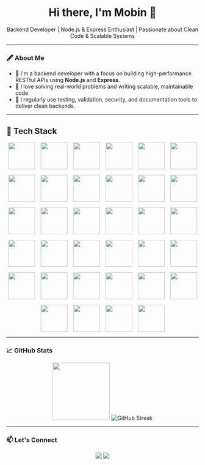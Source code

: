 <h1 align="center">Hi there, I'm Mobin 👋</h1>

<p align="center">
  Backend Developer | Node.js & Express Enthusiast | Passionate about Clean Code & Scalable Systems
</p>

---

### 🖋 About Me

- 🚀 I'm a backend developer with a focus on building high-performance RESTful APIs using **Node.js** and **Express**.
- 🎯 I love solving real-world problems and writing scalable, maintainable code.
- 🧰 I regularly use testing, validation, security, and documentation tools to deliver clean backends.

---
## 🧠 Tech Stack

<div align="center" style="display: flex; flex-wrap: wrap; gap: 15px; justify-content: center; align-items: center;">

  <!-- Skillicons -->
  <img src="https://skillicons.dev/icons?i=javascript" height="70" />
  <img src="https://skillicons.dev/icons?i=typescript" height="70" />
  <img src="https://skillicons.dev/icons?i=nodejs" height="70" />
  <img src="https://skillicons.dev/icons?i=express" height="70" />
  <img src="https://skillicons.dev/icons?i=express" height="70" />
  <img src="https://skillicons.dev/icons?i=mongodb" height="70" />
  <img src="https://skillicons.dev/icons?i=postgres" height="70" />
  <img src="https://skillicons.dev/icons?i=mysql" height="70" />
  <img src="https://skillicons.dev/icons?i=git" height="70" />
  <img src="https://skillicons.dev/icons?i=docker" height="70" />
  <img src="https://skillicons.dev/icons?i=postman" height="70" />
  <img src="https://skillicons.dev/icons?i=redis" height="70" />
  <img src="https://skillicons.dev/icons?i=nginx" height="70" />
  <img src="https://skillicons.dev/icons?i=prisma" height="70" />
  <img src="https://skillicons.dev/icons?i=jest" height="70" />
  <img src="https://skillicons.dev/icons?i=graphql" height="70" />
  <img src="https://skillicons.dev/icons?i=linux" height="70" />
  <img src="https://skillicons.dev/icons?i=githubactions" height="70" />
  <img src="https://skillicons.dev/icons?i=vitest" height="70" />
  <img src="https://skillicons.dev/icons?i=figma" height="70" />
  <img src="https://skillicons.dev/icons?i=kafka" height="70" />
  <img src="https://skillicons.dev/icons?i=nextjs" height="70" />
  <img src="https://skillicons.dev/icons?i=pug" height="70" />
  <!-- Shields.io badges -->
  <img src="https://img.shields.io/badge/JWT-000000?style=for-the-badge&logo=jsonwebtokens&logoColor=white" height="70" />
  <img src="https://img.shields.io/badge/Helmet.js-223344?style=for-the-badge" height="70" />
  <img src="https://img.shields.io/badge/CORS-000000?style=for-the-badge" height="70" />
  <img src="https://img.shields.io/badge/PM2-2B037A?style=for-the-badge" height="70" />
  <img src="https://img.shields.io/badge/NewRelic-008C99?style=for-the-badge" height="70" />
  <img src="https://img.shields.io/badge/Sentry-362D59?style=for-the-badge&logo=sentry&logoColor=white" height="70" />
  <img src="https://img.shields.io/badge/Swagger-85EA2D?style=for-the-badge&logo=swagger&logoColor=black" height="70" />
  <img src="https://img.shields.io/badge/Apollo-311C87?style=for-the-badge&logo=apollographql&logoColor=white" height="70" />
  <img src="https://img.shields.io/badge/RabbitMQ-FF6600?style=for-the-badge&logo=rabbitmq&logoColor=white" height="70" />
  <img src="https://img.shields.io/badge/Supertest-0A0A0A?style=for-the-badge" height="70" />
  <img src="https://img.shields.io/badge/Sinon-DF674D?style=for-the-badge" height="70" />

</div>

---

### 📈 GitHub Stats

<p align="center">
  <img src="https://github-readme-stats.vercel.app/api?username=lilmobin&show_icons=true&theme=tokyonight" height="150"/>
 <img src="https://github-readme-streak-stats.herokuapp.com?user=lilmobin&theme=tokyonight" alt="GitHub Streak" />
</p>

---

### 📫 Let's Connect

<p align="center">
  <a href="mailto:mobinsd82@gmail.com"><img src="https://img.shields.io/badge/Email-D14836?style=for-the-badge&logo=gmail&logoColor=white"/></a>
  <a href="https://t.me/lilmobin"><img src="https://img.shields.io/badge/Telegram-2CA5E0?style=for-the-badge&logo=telegram&logoColor=white"/></a>
</p>
